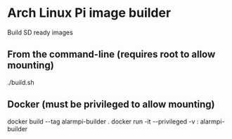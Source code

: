 # Arch Linux Pi image builder

Build SD ready images

## From the command-line (requires root to allow mounting)
./build.sh <output dir>

## Docker (must be privileged to allow mounting)
docker build --tag alarmpi-builder . 
docker run -it --privileged -v <host output dir>:<container output dir> alarmpi-builder <container output dir>
